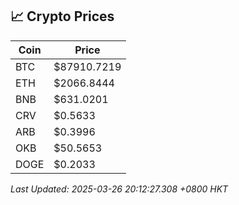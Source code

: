 ## 📈 Crypto Prices

| Coin | Price |
| ---- | ----- |
| BTC | $87910.7219 |
| ETH | $2066.8444 |
| BNB | $631.0201 |
| CRV | $0.5633 |
| ARB | $0.3996 |
| OKB | $50.5653 |
| DOGE | $0.2033 |

_Last Updated: 2025-03-26 20:12:27.308 +0800 HKT_